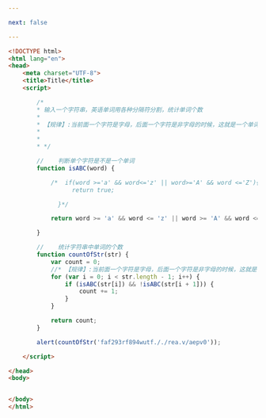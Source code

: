 ```yaml
---

next: false

---
```




<BlogInfo id="251" title="45.判断一个字符串中字母的个数" author="白日梦想猿" pv=0 read_times=0 pre_cost_time="0分49秒" category="js学习" tag_list="['js学习']" create_time="2020.08.31 21:01:27" update_time="2020.08.31 21:13:33" />

```html
<!DOCTYPE html>
<html lang="en">
<head>
    <meta charset="UTF-8">
    <title>Title</title>
    <script>

        /*
        * 输入一个字符串，英语单词用各种分隔符分割，统计单词个数
        *
        * 【规律】:当前面一个字符是字母，后面一个字符是非字母的时候，这就是一个单词
        *
        *
        * */

        //    判断单个字符是不是一个单词
        function isABC(word) {

            /*  if(word >='a' && word<='z' || word>='A' && word <='Z'){
                  return true;

              }*/

            return word >= 'a' && word <= 'z' || word >= 'A' && word <= 'Z';

        }

        //    统计字符串中单词的个数
        function countOfStr(str) {
            var count = 0;
            //* 【规律】:当前面一个字符是字母，后面一个字符是非字母的时候，这就是一个单词
            for (var i = 0; i < str.length - 1; i++) {
                if (isABC(str[i]) && !isABC(str[i + 1])) {
                    count += 1;
                }
            }

            return count;
        }

        alert(countOfStr('faf293rf894wutf././rea.v/aepv0'));

    </script>

</head>
<body>


</body>
</html>
```



<ActionBox />
